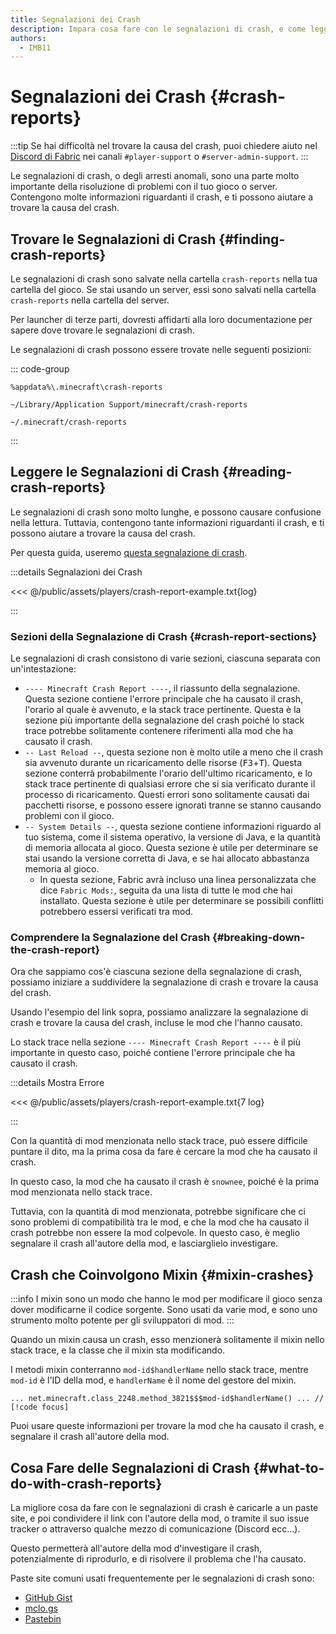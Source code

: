 ```yaml
---
title: Segnalazioni dei Crash
description: Impara cosa fare con le segnalazioni di crash, e come leggerle.
authors:
  - IMB11
---
```


# Segnalazioni dei Crash {#crash-reports}

:::tip
Se hai difficoltà nel trovare la causa del crash, puoi chiedere aiuto nel [Discord di Fabric](https://discord.gg/v6v4pMv) nei canali `#player-support` o `#server-admin-support`.
:::

Le segnalazioni di crash, o degli arresti anomali, sono una parte molto importante della risoluzione di problemi con il tuo gioco o server. Contengono molte informazioni riguardanti il crash, e ti possono aiutare a trovare la causa del crash.

## Trovare le Segnalazioni di Crash {#finding-crash-reports}

Le segnalazioni di crash sono salvate nella cartella `crash-reports` nella tua cartella del gioco. Se stai usando un server, essi sono salvati nella cartella `crash-reports` nella cartella del server.

Per launcher di terze parti, dovresti affidarti alla loro documentazione per sapere dove trovare le segnalazioni di crash.

Le segnalazioni di crash possono essere trovate nelle seguenti posizioni:

::: code-group

```:no-line-numbers [Windows]
%appdata%\.minecraft\crash-reports
```

```:no-line-numbers [macOS]
~/Library/Application Support/minecraft/crash-reports
```

```:no-line-numbers [Linux]
~/.minecraft/crash-reports
```

:::

## Leggere le Segnalazioni di Crash {#reading-crash-reports}

Le segnalazioni di crash sono molto lunghe, e possono causare confusione nella lettura. Tuttavia, contengono tante informazioni riguardanti il crash, e ti possono aiutare a trovare la causa del crash.

Per questa guida, useremo [questa segnalazione di crash](/assets/players/crash-report-example.txt).

:::details Segnalazioni dei Crash

<<< @/public/assets/players/crash-report-example.txt{log}

:::

### Sezioni della Segnalazione di Crash {#crash-report-sections}

Le segnalazioni di crash consistono di varie sezioni, ciascuna separata con un'intestazione:

- `---- Minecraft Crash Report ----`, il riassunto della segnalazione. Questa sezione contiene l'errore principale che ha causato il crash, l'orario al quale è avvenuto, e la stack trace pertinente. Questa è la sezione più importante della segnalazione del crash poiché lo stack trace potrebbe solitamente contenere riferimenti alla mod che ha causato il crash.
- `-- Last Reload --`, questa sezione non è molto utile a meno che il crash sia avvenuto durante un ricaricamento delle risorse (<kbd>F3</kbd>+<kbd>T</kbd>). Questa sezione conterrà probabilmente l'orario dell'ultimo ricaricamento, e lo stack trace pertinente di qualsiasi errore che si sia verificato durante il processo di ricaricamento. Questi errori sono solitamente causati dai pacchetti risorse, e possono essere ignorati tranne se stanno causando problemi con il gioco.
- `-- System Details --`, questa sezione contiene informazioni riguardo al tuo sistema, come il sistema operativo, la versione di Java, e la quantità di memoria allocata al gioco. Questa sezione è utile per determinare se stai usando la versione corretta di Java, e se hai allocato abbastanza memoria al gioco.
  - In questa sezione, Fabric avrà incluso una linea personalizzata che dice `Fabric Mods:`, seguita da una lista di tutte le mod che hai installato. Questa sezione è utile per determinare se possibili conflitti potrebbero essersi verificati tra mod.

### Comprendere la Segnalazione del Crash {#breaking-down-the-crash-report}

Ora che sappiamo cos'è ciascuna sezione della segnalazione di crash, possiamo iniziare a suddividere la segnalazione di crash e trovare la causa del crash.

Usando l'esempio del link sopra, possiamo analizzare la segnalazione di crash e trovare la causa del crash, incluse le mod che l'hanno causato.

Lo stack trace nella sezione `---- Minecraft Crash Report ----` è il più importante in questo caso, poiché contiene l'errore principale che ha causato il crash.

:::details Mostra Errore

<<< @/public/assets/players/crash-report-example.txt{7 log}

:::

Con la quantità di mod menzionata nello stack trace, può essere difficile puntare il dito, ma la prima cosa da fare è cercare la mod che ha causato il crash.

In questo caso, la mod che ha causato il crash è `snownee`, poiché è la prima mod menzionata nello stack trace.

Tuttavia, con la quantità di mod menzionata, potrebbe significare che ci sono problemi di compatibilità tra le mod, e che la mod che ha causato il crash potrebbe non essere la mod colpevole. In questo caso, è meglio segnalare il crash all'autore della mod, e lasciarglielo investigare.

## Crash che Coinvolgono Mixin {#mixin-crashes}

:::info
I mixin sono un modo che hanno le mod per modificare il gioco senza dover modificarne il codice sorgente. Sono usati da varie mod, e sono uno strumento molto potente per gli sviluppatori di mod.
:::

Quando un mixin causa un crash, esso menzionerà solitamente il mixin nello stack trace, e la classe che il mixin sta modificando.

I metodi mixin conterranno `mod-id$handlerName` nello stack trace, mentre `mod-id` è l'ID della mod, e `handlerName` è il nome del gestore del mixin.

```:no-line-numbers
... net.minecraft.class_2248.method_3821$$$mod-id$handlerName() ... // [!code focus]
```

Puoi usare queste informazioni per trovare la mod che ha causato il crash, e segnalare il crash all'autore della mod.

## Cosa Fare delle Segnalazioni di Crash {#what-to-do-with-crash-reports}

La migliore cosa da fare con le segnalazioni di crash è caricarle a un paste site, e poi condividere il link con l'autore della mod, o tramite il suo issue tracker o attraverso qualche mezzo di comunicazione (Discord ecc...).

Questo permetterà all'autore della mod d'investigare il crash, potenzialmente di riprodurlo, e di risolvere il problema che l'ha causato.

Paste site comuni usati frequentemente per le segnalazioni di crash sono:

- [GitHub Gist](https://gist.github.com/)
- [mclo.gs](https://mclo.gs/)
- [Pastebin](https://pastebin.com/)
